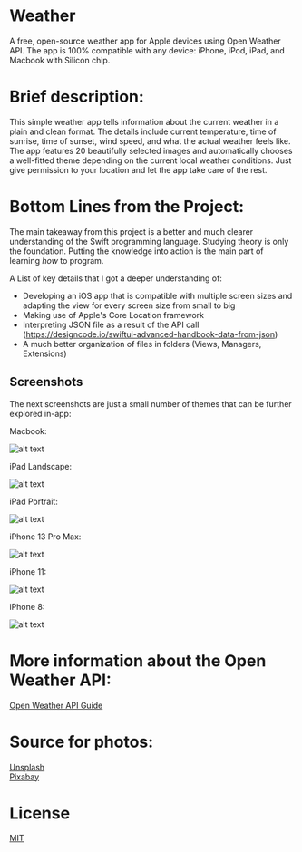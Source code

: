 # Weather
A free, open-source weather app for Apple devices using Open Weather API. The app is 100% compatible with any device: iPhone, iPod, iPad, and Macbook with Silicon chip.

# Brief description: 
This simple weather app tells information about the current weather in a plain and clean format. The details include current temperature, time of sunrise, time of sunset, wind speed, and what the actual weather feels like. 
The app features 20 beautifully selected images and automatically chooses a well-fitted theme depending on the current local weather conditions. Just give permission to your location and let the app take care of the rest.

# Bottom Lines from the Project:
The main takeaway from this project is a better and much clearer understanding of the Swift programming language. Studying theory is only the foundation. Putting the knowledge into action is the main part of learning *how* to program.

A List of key details that I got a deeper understanding of:
  - Developing an iOS app that is compatible with multiple screen sizes and adapting the view for every screen size from small to big 
  - Making use of Apple's Core Location framework
  - Interpreting JSON file as a result of the API call (https://designcode.io/swiftui-advanced-handbook-data-from-json)
  - A much better organization of files in folders (Views, Managers, Extensions)

## Screenshots
The next screenshots are just a small number of themes that can be further explored in-app:

Macbook:

![alt text](https://github.com/oprisor-raul/Weather/blob/main/Screenshots/Macbook%20M1.png)

iPad Landscape:

![alt text](https://github.com/oprisor-raul/Weather/blob/main/Screenshots/iPad%20Pro%20Landscape.png)

iPad Portrait:

![alt text](https://github.com/oprisor-raul/Weather/blob/main/Screenshots/iPad%20Pro.png)

iPhone 13 Pro Max:

![alt text](https://github.com/oprisor-raul/Weather/blob/main/Screenshots/iPhone%2013%20Pro%20Max.png)

iPhone 11:

![alt text](https://github.com/oprisor-raul/Weather/blob/main/Screenshots/iPhone%2011.png)

iPhone 8:

![alt text](https://github.com/oprisor-raul/Weather/blob/main/Screenshots/iPhone%208.png)

# More information about the Open Weather API:
[Open Weather API Guide](https://openweathermap.org/guide)

# Source for photos:
[Unsplash](https://www.google.com/url?sa=t&rct=j&q=&esrc=s&source=web&cd=&cad=rja&uact=8&ved=2ahUKEwifu-Lsg5D5AhUCRuUKHcFrAdUQFnoECAYQAQ&url=https%3A%2F%2Funsplash.com%2F&usg=AOvVaw07uHYdeyZQMneg6p8JTUC3) <br />
[Pixabay](https://www.google.com/url?sa=t&rct=j&q=&esrc=s&source=web&cd=&cad=rja&uact=8&ved=2ahUKEwifu-Lsg5D5AhUCRuUKHcFrAdUQFnoECAcQAQ&url=https%3A%2F%2Fpixabay.com%2F&usg=AOvVaw3oY5dN7dok1YgNphbACwVt)

# License
[MIT](https://choosealicense.com/licenses/mit/)
